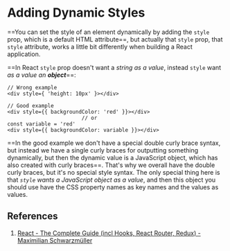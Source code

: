 # Adding Dynamic Styles

==You can set the style of an element dynamically by adding the `style` prop, which is a default HTML attribute==, but actually that `style` prop, that `style` attribute, works a little bit differently when building a React application.

==In React `style` prop doesn't want a _string as a value_, instead `style` want _as a value an **object**_==:

```react
// Wrong example
<div style={ 'height: 10px' }></div>

// Good example
<div style={{ backgroundColor: 'red' }}></div>
						// or
const variable = 'red'
<div style={{ backgroundColor: variable }}></div>
```

==In the good example we don't have a special double curly brace syntax, but instead we have a single curly braces for outputting something dynamically, but then the dynamic value is a JavaScript object, which has also created with curly braces==. That's why we overall have the double curly braces, but it's no special style syntax. The only special thing here is that _`style` wants a JavaScript object as a value_, and then this object you should use have the CSS property names as key names and the values as values.

## References

1. [React - The Complete Guide (incl Hooks, React Router, Redux) - Maximilian Schwarzmüller](https://www.udemy.com/course/react-the-complete-guide-incl-redux/)
